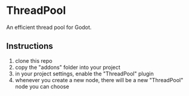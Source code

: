 # ThreadPool
An efficient thread pool for Godot.


## Instructions
1. clone this repo
2. copy the "addons" folder into your project
3. in your project settings, enable the "ThreadPool" plugin
4. whenever you create a new node, there will be a new "ThreadPool" node you can choose
